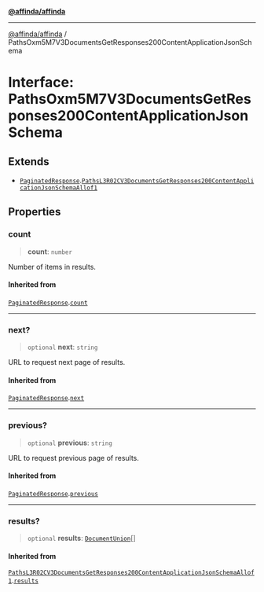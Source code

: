 [**@affinda/affinda**](../README.md)

***

[@affinda/affinda](../globals.md) / PathsOxm5M7V3DocumentsGetResponses200ContentApplicationJsonSchema

# Interface: PathsOxm5M7V3DocumentsGetResponses200ContentApplicationJsonSchema

## Extends

- [`PaginatedResponse`](PaginatedResponse.md).[`PathsL3R02CV3DocumentsGetResponses200ContentApplicationJsonSchemaAllof1`](PathsL3R02CV3DocumentsGetResponses200ContentApplicationJsonSchemaAllof1.md)

## Properties

### count

> **count**: `number`

Number of items in results.

#### Inherited from

[`PaginatedResponse`](PaginatedResponse.md).[`count`](PaginatedResponse.md#count)

***

### next?

> `optional` **next**: `string`

URL to request next page of results.

#### Inherited from

[`PaginatedResponse`](PaginatedResponse.md).[`next`](PaginatedResponse.md#next)

***

### previous?

> `optional` **previous**: `string`

URL to request previous page of results.

#### Inherited from

[`PaginatedResponse`](PaginatedResponse.md).[`previous`](PaginatedResponse.md#previous)

***

### results?

> `optional` **results**: [`DocumentUnion`](../type-aliases/DocumentUnion.md)[]

#### Inherited from

[`PathsL3R02CV3DocumentsGetResponses200ContentApplicationJsonSchemaAllof1`](PathsL3R02CV3DocumentsGetResponses200ContentApplicationJsonSchemaAllof1.md).[`results`](PathsL3R02CV3DocumentsGetResponses200ContentApplicationJsonSchemaAllof1.md#results)

